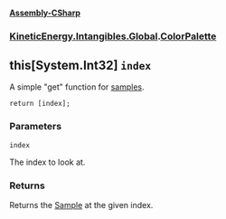 #### [Assembly-CSharp](./Assembly-CSharp.md 'Assembly-CSharp')
### [KineticEnergy.Intangibles.Global](./Assembly-CSharp.md#KineticEnergy-Intangibles-Global 'KineticEnergy.Intangibles.Global').[ColorPalette](./KineticEnergy-Intangibles-Global-ColorPalette.md 'KineticEnergy.Intangibles.Global.ColorPalette')
## this[System.Int32] `index`
A simple "get" function for [samples](./KineticEnergy-Intangibles-Global-ColorPalette-samples.md 'KineticEnergy.Intangibles.Global.ColorPalette.samples').  
            



`return [index];`
### Parameters

<a name='KineticEnergy-Intangibles-Global-ColorPalette-Item(System-Int32)-index'></a>
`index`

The index to look at.
### Returns
Returns the [Sample](./KineticEnergy-Intangibles-Global-ColorPalette-Sample.md 'KineticEnergy.Intangibles.Global.ColorPalette.Sample') at the given index.
